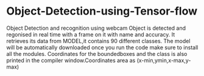 # Object-Detection-using-Tensor-flow
Object Detection and recognition using webcam
Object is detected and regonised in real time with a frame on it with name and accuracy.
It retrieves its data from MODEL,it contains 90 different classes.
The model will be automatically downloaded once you run the code make sure to install all the modules.
Coordinates for the boundedboxes and the class is also printed in the compiler window.Coordinates area as (x-min,ymin,x-max,y-max)
